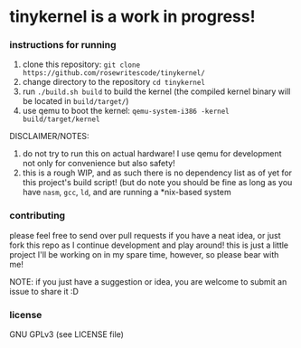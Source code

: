 # tinykernel is a work in progress!

### instructions for running
1. clone this repository: `git clone https://github.com/rosewritescode/tinykernel/`
1. change directory to the repository `cd tinykernel`
2. run `./build.sh build` to build the kernel (the compiled kernel binary will be located in `build/target/`)
3. use qemu to boot the kernel: `qemu-system-i386 -kernel build/target/kernel`

DISCLAIMER/NOTES: 
  1. do not try to run this on actual hardware! I use qemu for development not only for convenience but also safety!
  2. this is a rough WIP, and as such there is no dependency list as of yet for this project's build script! (but do note you should be fine as long as you have `nasm`, `gcc`, `ld`, and are running a \*nix-based system

### contributing
please feel free to send over pull requests if you have a neat idea, or just fork this repo as I continue development and play around! this is just a little project I'll be working on in my spare time, however, so please bear with me!

NOTE: if you just have a suggestion or idea, you are welcome to submit an issue to share it :D


### license
GNU GPLv3 (see LICENSE file)

